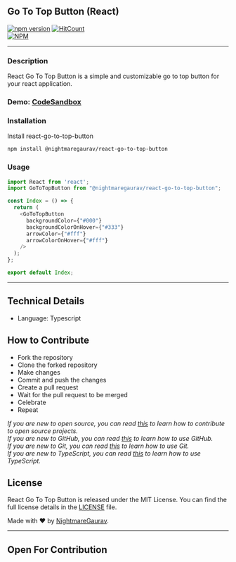 ## Go To Top Button (React)
[![npm version](https://badge.fury.io/js/@nightmaregaurav%2Freact-go-to-top-button.svg)](https://badge.fury.io/js/@nightmaregaurav%2Freact-go-to-top-button)   [![HitCount](https://hits.dwyl.com/nightmaregaurav/react-go-to-top-button.svg?style=flat)](http://hits.dwyl.com/nightmaregaurav/react-go-to-top-button)<br>
[![NPM](https://nodei.co/npm/@nightmaregaurav/react-go-to-top-button.png?mini=true)](https://nodei.co/npm/@nightmaregaurav/react-go-to-top-button/)
***
### Description
React Go To Top Button is a simple and customizable go to top button for your react application.

### Demo: [CodeSandbox](https://codesandbox.io/p/sandbox/d8vy29)

### Installation
Install react-go-to-top-button
```bash
npm install @nightmaregaurav/react-go-to-top-button
```

### Usage
```typescript
import React from 'react';
import GoToTopButton from "@nightmaregaurav/react-go-to-top-button";

const Index = () => {
  return (
    <GoToTopButton
      backgroundColor={"#000"}
      backgroundColorOnHover={"#333"}
      arrowColor={"#fff"}
      arrowColorOnHover={"#fff"}
    />
  );
};

export default Index;

```

***
## Technical Details
* Language: Typescript

## How to Contribute
* Fork the repository
* Clone the forked repository
* Make changes
* Commit and push the changes
* Create a pull request
* Wait for the pull request to be merged
* Celebrate
* Repeat

*If you are new to open source, you can read [this](https://opensource.guide/how-to-contribute/) to learn how to contribute to open source projects.*<br>
*If you are new to GitHub, you can read [this](https://guides.github.com/activities/hello-world/) to learn how to use GitHub.*<br>
*If you are new to Git, you can read [this](https://www.atlassian.com/git/tutorials/learn-git-with-bitbucket-cloud) to learn how to use Git.*<br>
*If you are new to TypeScript, you can read [this](https://www.typescriptlang.org/docs/handbook/typescript-in-5-minutes.html) to learn how to use TypeScript.*<br>

## License
React Go To Top Button is released under the MIT License. You can find the full license details in the [LICENSE](LICENSE) file.

Made with ❤️ by [NightmareGaurav](https://github.com/nightmaregaurav).

---
Open For Contribution
---
